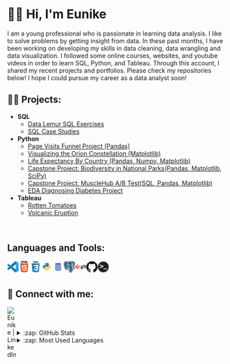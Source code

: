 <h1>🙋‍♀️ Hi, I'm Eunike <br/></h1>

I am a young professional who is passionate in learning data analysis. I like to solve problems by getting insight from data. 
In these past months, I have been working on developing my skills in data cleaning, data wrangling and data visualization. 
I followed some online courses, websites, and youtube videos in order to learn SQL, Python, and Tableau.
Through this account, I shared my recent projects and portfolios. Please check my repositories below! I hope I could pursue my career as a data analyst soon! 

<h2>👩‍💻 Projects:</h2>

- <b>SQL</b>
  - [Data Lemur SQL Exercises ](https://github.com/eunikehp/DataLemur-SQL-exercises)
  - [SQL Case Studies](https://github.com/eunikehp/SQL-Case-Studies)
- <b>Python</b>
  - [Page Visits Funnel Project (Pandas)](https://github.com/eunikehp/Page_Visits_Funnel_Project/tree/main)
  - [Visualizing the Orion Constellation (Matplotlib)](https://github.com/eunikehp/Visualizing-the-Orion-Constellation)
  - [Life Expectancy By Country (Pandas, Numpy, Matplotlib)](https://github.com/eunikehp/Life-Expectancy-By-Country)
  - [Capstone Project: Biodiversity in National Parks(Pandas, Matplotlib, SciPy)](https://github.com/eunikehp/Biodiversity-in-National-Parks)
  - [Capstone Project: MuscleHub A/B Test(SQL, Pandas, Matplotlib)](https://github.com/eunikehp/MuscleHub-A-B-Test)
  - [EDA Diagnosing Diabetes Project](https://github.com/eunikehp/EDA-Diagnosing-Diabetes)
- <b>Tableau</b>
  - [Rotten Tomatoes](https://public.tableau.com/app/profile/eunikepardede/viz/RottenTomatoes_16656655388840/Dashboard1)
  - [Volcanic Eruption](https://public.tableau.com/app/profile/eunikepardede/viz/VolcanicEruptions_16656691598690/Dashboard1)

<br />

<h2> Languages and Tools:</h2>

[<img align="left" alt="Visual Studio Code" width="26px" src="https://raw.githubusercontent.com/github/explore/80688e429a7d4ef2fca1e82350fe8e3517d3494d/topics/visual-studio-code/visual-studio-code.png" />][portfolio]
[<img align="left" alt="HTML5" width="26px" src="https://raw.githubusercontent.com/github/explore/80688e429a7d4ef2fca1e82350fe8e3517d3494d/topics/html/html.png" />][portfolio]
[<img align="left" alt="CSS3" width="26px" src="https://raw.githubusercontent.com/github/explore/80688e429a7d4ef2fca1e82350fe8e3517d3494d/topics/css/css.png" />][portfolio]
[<img align="left" alt="python" width="26px" src="https://raw.githubusercontent.com/github/explore/80688e429a7d4ef2fca1e82350fe8e3517d3494d/topics/python/python.png" />][portfolio]
[<img align="left" alt="SQL" width="26px" src="https://raw.githubusercontent.com/github/explore/80688e429a7d4ef2fca1e82350fe8e3517d3494d/topics/sql/sql.png" />][portfolio]
[<img align="left" alt="postgreSQL" width="26px" src="https://raw.githubusercontent.com/github/explore/80688e429a7d4ef2fca1e82350fe8e3517d3494d/topics/postgresql/postgresql.png" />][portfolio]
[<img align="left" alt="Git" width="26px" src="https://raw.githubusercontent.com/github/explore/80688e429a7d4ef2fca1e82350fe8e3517d3494d/topics/git/git.png" />][portfolio]
[<img align="left" alt="GitHub" width="26px" src="https://raw.githubusercontent.com/github/explore/78df643247d429f6cc873026c0622819ad797942/topics/github/github.png" />][portfolio]
[<img align="left" alt="Terminal" width="26px" src="https://raw.githubusercontent.com/github/explore/80688e429a7d4ef2fca1e82350fe8e3517d3494d/topics/terminal/terminal.png" />][portfolio]

<br />
<br /> 

<h2> 🤳 Connect with me:</h2>

[<img align="left" alt="Eunike | LinkedIn" width="22px" src="https://cdn.jsdelivr.net/npm/simple-icons@v3/icons/linkedin.svg" />][linkedin]

[linkedin]: www.linkedin.com/in/eunikepardede

<br />
<br />
<br /> 

<details>
  <summary>:zap: GitHub Stats</summary>

  <img align="left" alt="Eunike's GitHub Stats" src="https://github-readme-stats.vercel.app/api?username=eunikehp&show_icons=true&hide_border=true" />

</details>


<details>
  <summary>:zap: Most Used Languages</summary>

<img align="left" alt="Eunike's GitHub Top Languages" src="https://github-readme-stats.vercel.app/api/top-langs/?username=eunikehp" />

</details>

[portfolio]: https://github.com/eunikehp?tab=repositories
